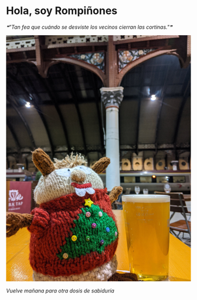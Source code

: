 # Hola, soy Rompiñones

<!--STARTS_HERE_QUOTE_README-->
<i>❝"Tan fea que cuándo se desviste los vecinos cierran las cortinas."❞</i>
<!--ENDS_HERE_QUOTE_README-->

<!--START_SECTION:update_image-->
![alt text](https://raw.githubusercontent.com/focaalvarez/rompinones/main/.github/images/IMG_20220102_174753.jpg?raw=true)
<!--END_SECTION:update_image-->

*Vuelve mañana para otra dosis de sabiduría*
